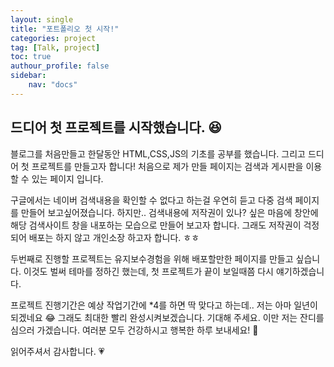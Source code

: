 ```yaml
---
layout: single
title: "포트폴리오 첫 시작!" 
categories: project
tag: [Talk, project]
toc: true
authour_profile: false
sidebar: 
    nav: "docs"
---
```


## 드디어 첫 프로젝트를 시작했습니다. :satisfied:



블로그를 처음만들고 한달동안 HTML,CSS,JS의 기초를 공부를 했습니다.
그리고 드디어 첫 프로젝트를 만들고자 합니다!
처음으로 제가 만들 페이지는 검색과 게시판을 이용할 수 있는 페이지 입니다.

구글에서는 네이버 검색내용을 확인할 수 없다고 하는걸 우연히 듣고 다중 검색 페이지를 만들어 보고싶어졌습니다.
하지만..
검색내용에 저작권이 있나? 싶은 마음에 창안에 해당 검색사이트 창을 내포하는 모습으로 만들어 보고자 합니다. 
그래도 저작권이 걱정되어 배포는 하지 않고 개인소장 하고자 합니다. ㅎㅎ

두번째로 진행할 프로젝트는 유지보수경험을 위해 배포할만한 페이지를 만들고 싶습니다.
이것도 벌써 테마를 정하긴 했는데, 첫 프로젝트가 끝이 보일때쯤 다시 얘기하겠습니다.

프로젝트 진행기간은 예상 작업기간에 *4를 하면 딱 맞다고 하는데..
저는 아마 일년이 되겠네요 :joy:
그래도 최대한 빨리 완성시켜보겠습니다. 기대해 주세요. 
이만 저는 잔디를 심으러 가겠습니다.
여러분 모두 건강하시고 행복한 하루 보내세요! :wave:

읽어주셔서 감사합니다. :heartpulse:


